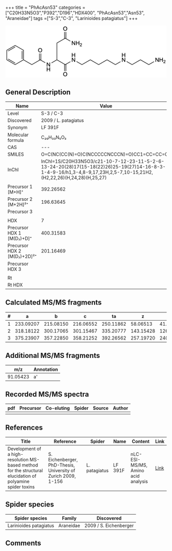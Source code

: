 +++
title = "PhAcAsn53"
categories = ["C20H33N5O3","P392","D196","HDX400",
"PhAcAsn53","Asn53",
"Araneidae"]
tags =["S-3","C-3",
"Larinioides patagiatus"]
+++

![](/img/PhAcAsn53.png)

## General Description

| Name                        | Value                |
|-----------------------------|----------------------|
| Level                       | S-3 / C-3                   |
| Discovered                  | 2009 / L. patagiatus |
| Synonym                     | LF 391F              |
| Molecular formula           | C₂₀H₃₃N₅O₃           |
| CAS                         | ---                  |
| SMILES | O=C(NC(CC(N)=O)C(NCCCCCNCCCN)=O)CC1=CC=CC=C1  |
| InChI  | InChI=1S/C20H33N5O3/c21-10-7-12-23-11-5-2-6-13-24-20(28)17(15-18(22)26)25-19(27)14-16-8-3-1-4-9-16/h1,3-4,8-9,17,23H,2,5-7,10-15,21H2,(H2,22,26)(H,24,28)(H,25,27)  |
|                             |                      |
| Precursor 1 [M+H]⁺          | 392.26562            |
| Precursor 2 [M+2H]²⁺        | 196.63645            |
| Precursor 3                 |                      |
|                             |                      |
| HDX                         | 7                    |
| Precursor HDX 1 [M(D₇)+D]⁺   | 400.31583            |
| Precursor HDX 2 [M(D₇)+2D]²⁺ | 201.16469            |
| Precursor HDX 3             |                      |
|                             |                      |
| Rt                          |                      |
| Rt HDX                      |                      |

## Calculated MS/MS fragments

| # | a         | b         | c         | ta        | z         | y         | tz        |
|---|-----------|-----------|-----------|-----------|-----------|-----------|-----------|
| 1 | 233.09207 | 215.08150 | 216.06552 | 250.11862 | 58.06513 | 41.03858 | 75.09167 |
| 2 | 318.18122 | 300.17065 | 301.15467 | 335.20777 | 143.15428 | 126.12773 | 160.18082 |
| 3 | 375.23907 | 357.22850 | 358.21252 | 392.26562 | 257.19720 | 240.17065 | 274.22375 |

## Additional MS/MS fragments

| m/z       | Annotation |
|-----------|------------|
| 91.05423  | a'         |

## Recorded MS/MS spectra

| pdf | Precursor | Co-eluting | Spider | Source | Author |
|-----|-----------|------------|--------|--------|--------|
|     |           |            |        |        |        |

## References

| Title                                                                                                      | Reference                                                     | Spider        | Name    | Content       | Link                                                               |
|------------------------------------------------------------------------------------------------------------|---------------------------------------------------------------|---------------|---------|---------------|--------------------------------------------------------------------|
| Development of a high-resolution MS-based method for the structural elucidation of polyamine spider toxins | S. Eichenberger, PhD-Thesis, University of Zurich 2009, 1-156 | L. patagiatus | LF 391F | nLC-ESI-MS/MS, Amino acid analysis | [Link](https://www.zora.uzh.ch/id/eprint/12787/1/Eichenberger.pdf) |

## Spider species

| Spider species         | Family    | Discovered             |
|------------------------|-----------|------------------------|
| Larinioides patagiatus | Araneidae | 2009 / S. Eichenberger |

## Comments